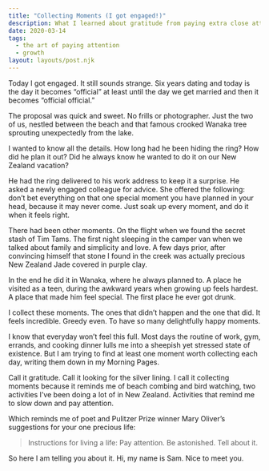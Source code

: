 ```yaml
---
title: "Collecting Moments (I got engaged!)"
description: What I learned about gratitude from paying extra close attention on the day of my proposal.
date: 2020-03-14
tags:
  - the art of paying attention
  - growth
layout: layouts/post.njk
---
```


Today I got engaged. It still sounds strange. Six years dating and today is the day it becomes “official” at least until the day we get married and then it becomes “official official.”

The proposal was quick and sweet. No frills or photographer. Just the two of us, nestled between the beach and that famous crooked Wanaka tree sprouting unexpectedly from the lake.

I wanted to know all the details. How long had he been hiding the ring? How did he plan it out? Did he always know he wanted to do it on our New Zealand vacation?

He had the ring delivered to his work address to keep it a surprise. He asked a newly engaged colleague for advice. She offered the following: don’t bet everything on that one special moment you have planned in your head, because it may never come. Just soak up every moment, and do it when it feels right.

There had been other moments. On the flight when we found the secret stash of Tim Tams. The first night sleeping in the camper van when we talked about family and simplicity and love. A few days prior, after convincing himself that stone I found in the creek was actually precious New Zealand Jade covered in purple clay.

In the end he did it in Wanaka, where he always planned to. A place he visited as a teen, during the awkward years when growing up feels hardest. A place that made him feel special. The first place he ever got drunk.

I collect these moments. The ones that didn’t happen and the one that did. It feels incredible. Greedy even. To have so many delightfully happy moments.

I know that everyday won’t feel this full. Most days the routine of work, gym, errands, and cooking dinner lulls me into a sheepish yet stressed state of existence. But I am trying to find at least one moment worth collecting each day, writing them down in my Morning Pages.

Call it gratitude. Call it looking for the silver lining. I call it collecting moments because it reminds me of beach combing and bird watching, two activities I’ve been doing a lot of in New Zealand. Activities that remind me to slow down and pay attention.

Which reminds me of poet and Pulitzer Prize winner Mary Oliver’s suggestions for your one precious life:

> Instructions for living a life: Pay attention. Be astonished. Tell about it.

So here I am telling you about it. Hi, my name is Sam. Nice to meet you.
